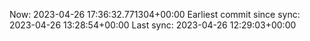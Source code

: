 Now: 2023-04-26 17:36:32.771304+00:00 Earliest commit since sync: 2023-04-26 13:28:54+00:00 Last sync: 2023-04-26 12:29:03+00:00
